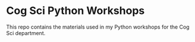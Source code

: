 # Cog Sci Python Workshops

This repo contains the materials used in my Python workshops for the Cog Sci
department.
